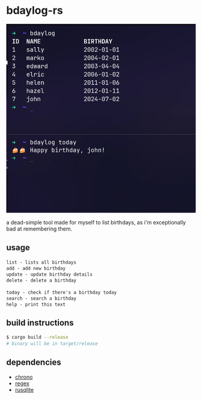 # bdaylog-rs

![screenshot](assets/screenshot.webp)

a dead-simple tool made for myself to list birthdays, as i'm exceptionally bad at remembering them.

## usage

```
list - lists all birthdays
add - add new birthday
update - update birthday details
delete - delete a birthday

today - check if there's a birthday today
search - search a birthday
help - print this text
```

## build instructions

```bash
$ cargo build --release
# binary will be in target/release
```

## dependencies

- [chrono](https://crates.io/crates/chrono)
- [regex](https://crates.io/crates/regex)
- [rusqlite](https://crates.io/crates/rusqlite)
